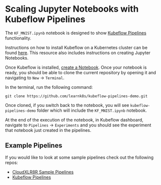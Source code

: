 # Scaling Jupyter Notebooks with Kubeflow Pipelines

The `KF_MNIST.ipynb` notebook is designed to show [Kubeflow Pipelines](https://www.kubeflow.org/docs/pipelines/overview/pipelines-overview/) functionality.

Instructions on how to install Kubeflow on a Kubernetes cluster can be found [here](https://www.linode.com/docs/kubernetes/how-to-deploy-kubeflow-on-linode-kubernetes-engine/). This resource also includes instructions on creating Jupyter Notebooks. 

Once Kubeflow is installed, [create a Notebook](https://www.kubeflow.org/docs/notebooks/setup/). Once your notebook is ready, you should be able to clone the current repository by opening it and navigating to `New` -> `Terminal`. 

In the terminal, run the following command:

`git clone https://github.com/learnk8s/kubeflow-pipelines-demo.git`

Once cloned, if you switch back to the notebook, you will see `kubeflow-pipelines-demo` folder which will include the `KF_MNIST.ipynb` notebook.

At the end of the execution of the notebook, in Kubeflow dashboard, navigate to `Pipelines` -> `Experiments` and you should see the experiment that notebook just created in the pipelines.


## Example Pipelines

If you would like to look at some sample pipelines check out the following repos:

- [CloudXLR8R Sample Pipelines](https://github.com/CloudXLR8R/kubeflow-sample-pipelines)
- [Kubeflow Pipelines](https://github.com/kubeflow/pipelines)
